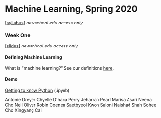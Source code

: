 # Machine Learning, Spring 2020

[[syllabus](https://docs.google.com/document/d/1RSUjPPu9cHtTA_8s650-7XTAfLRsCuN_5tqhjQHdcP0/edit?usp=sharing)] *newschool.edu access only*

### Week One

[[slides](https://docs.google.com/presentation/d/1HEu4j0g5Z6XfItqdRBwlk9DfoEyEShYo_vtr37zbgQ0/edit?usp=sharing)] *newschool.edu access only*

#### Defining Machine Learning

What is "machine learning?" See our definitions [here](https://github.com/visualizedata/ml/tree/master/week01/metadata). 

#### Demo

[Getting to know Python](https://github.com/visualizedata/ml/blob/master/week01/intro_python.ipynb) (.ipynb)



Antonie Dreyer
Chyelle
D'hana Perry
Jeharrah Pearl
Marisa Asari
Neena Cho
Neil Oliver
Robin Coenen
Saetbyeol Kwon
Saloni Naishad Shah
Sohee Cho
Xingyang Cai
